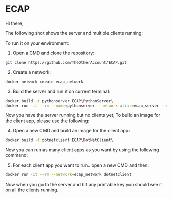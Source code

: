 # ECAP
Hi there,

The following shot shows the server and multiple clients running:


To run it on your environment:

1. Open a CMD and clone the repository: 
```sh
git clone https://github.com/TheOtherAccount/ECAP.git
```

2. Create a network: 
```sh
docker network create ecap_network
```

3. Build the server and run it on current terminal: 
```sh
docker build -t pythonserver ECAP\PythonServer\
docker run -it --rm --name=pythonserver --network-alias=ecap_server --network=ecap_network pythonserver
```

Now you have the server running but no clients yet; To build an image for the client app, please use the following:

4. Open a new CMD and build an image for the client app:
```sh
docker build -t dotnetclient ECAP\DotNetClient\
```

Now you can run as many client apps as you want by using the following command:

5. For each client app you want to run.. open a new CMD and then:
```sh
docker run -it --rm --network=ecap_network dotnetclient
```

Now when you go to the server and hit any printable key you should see it on all the clients running.